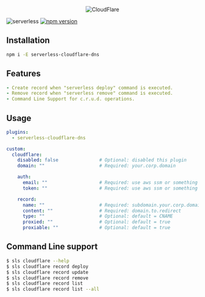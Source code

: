 <p align="center">
  <img alt="CloudFlare" src="https://user-images.githubusercontent.com/621906/78959170-7e548800-7ac0-11ea-8baa-5c425cdc35e2.png">
</p>



![serverless](http://public.serverless.com/badges/v3.svg)
[![npm
version](https://badge.fury.io/js/serverless-cloudflare-dns.svg)](https://badge.fury.io/js/serverless-cloudflare-dns)




## Installation
```bash
npm i -E serverless-cloudflare-dns
```
## Features
```yaml
- Create record when "serverless deploy" command is executed.
- Remove record when "serverless remove" command is executed.
- Command Line Support for c.r.u.d. operations. 
```
## Usage
```yaml
plugins:
  - serverless-cloudflare-dns

custom:
  cloudflare:
    disabled: false               # Optional: disabled this plugin
    domain: ""                    # Required: your.corp.domain

    auth:
      email: ""                   # Required: use aws ssm or something like that
      token: ""                   # Required: use aws ssm or something like that

    record:
      name: ""                    # Required: subdomain.your.corp.domain
      content: ""                 # Required: domain.to.redirect
      type: ""                    # Optional: default = CNAME
      proxied: ""                 # Optional: default = true
      proxiable: ""               # Optional: default = true
```


## Command Line support
```bash
$ sls cloudflare --help
$ sls cloudflare record deploy
$ sls cloudflare record update
$ sls cloudflare record remove
$ sls cloudflare record list
$ sls cloudflare record list --all
```

